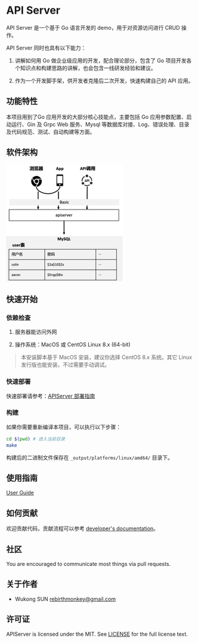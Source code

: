 # API Server

API Server 是一个基于 Go 语言开发的 demo，用于对资源访问进行 CRUD 操作。

API Server 同时也具有以下能力：

1. 讲解如何用 Go 做企业级应用的开发，配合理论部分，包含了 Go 项目开发各个知识点和构建思路的讲解，也会包含一线研发经验和建议。

2. 作为一个开发脚手架，供开发者克隆后二次开发，快速构建自己的 API 应用。

## 功能特性

本项目用到了Go 应用开发的大部分核心技能点，主要包括 Go 应用参数配置、启动运行、Gin    及 Grpc Web 服务、Mysql 等数据库对接、Log、错误处理、目录及代码规范、测试、自动构建等方面。

## 软件架构

<img src="docs/images/image-20220827180807512.png" alt="image-20220827180807512" style="zoom: 50%;" />

## 快速开始

### 依赖检查

1. 服务器能访问外网

2. 操作系统：MacOS 或 CentOS Linux 8.x (64-bit)

> 本安装脚本基于 MacOS 安装，建议你选择 CentOS 8.x 系统。其它 Linux 发行版也能安装，不过需要手动调试。

### 快速部署

快速部署请参考：[APIServer 部署指南](docs/guide/installation/README.md)

### 构建

如果你需要重新编译本项目，可以执行以下步骤：

```bash
cd $(pwd) # 进入当前目录
make
```

构建后的二进制文件保存在 `_output/platforms/linux/amd64/` 目录下。

## 使用指南

[User Guide](docs/guide/README.md)

## 如何贡献

欢迎贡献代码，贡献流程可以参考 [developer's documentation](docs/devel/development.md)。

## 社区

You are encouraged to communicate most things via pull requests.

## 关于作者

- Wukong SUN <rebirthmonkey@gmail.com>

## 许可证

APIServer is licensed under the MIT. See [LICENSE](LICENSE) for the full license text.
